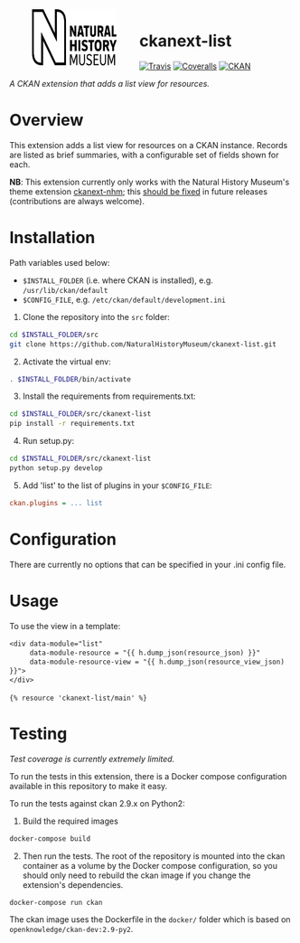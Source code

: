 <img src=".github/nhm-logo.svg" align="left" width="150px" height="100px" hspace="40"/>

# ckanext-list

[![Travis](https://img.shields.io/travis/NaturalHistoryMuseum/ckanext-list/master.svg?style=flat-square)](https://travis-ci.org/NaturalHistoryMuseum/ckanext-list)
[![Coveralls](https://img.shields.io/coveralls/github/NaturalHistoryMuseum/ckanext-list/master.svg?style=flat-square)](https://coveralls.io/github/NaturalHistoryMuseum/ckanext-list)
[![CKAN](https://img.shields.io/badge/ckan-2.9.1-orange.svg?style=flat-square)](https://github.com/ckan/ckan)

_A CKAN extension that adds a list view for resources._


# Overview

This extension adds a list view for resources on a CKAN instance. Records are listed as brief summaries, with a configurable set of fields shown for each.

**NB**: This extension currently only works with the Natural History Museum's theme extension [ckanext-nhm](https://github.com/NaturalHistoryMuseum/ckanext-nhm); this [should be fixed](https://github.com/NaturalHistoryMuseum/ckanext-list/issues/9) in future releases (contributions are always welcome).


# Installation

Path variables used below:
- `$INSTALL_FOLDER` (i.e. where CKAN is installed), e.g. `/usr/lib/ckan/default`
- `$CONFIG_FILE`, e.g. `/etc/ckan/default/development.ini`

1. Clone the repository into the `src` folder:

  ```bash
  cd $INSTALL_FOLDER/src
  git clone https://github.com/NaturalHistoryMuseum/ckanext-list.git
  ```

2. Activate the virtual env:

  ```bash
  . $INSTALL_FOLDER/bin/activate
  ```

3. Install the requirements from requirements.txt:

  ```bash
  cd $INSTALL_FOLDER/src/ckanext-list
  pip install -r requirements.txt
  ```

4. Run setup.py:

  ```bash
  cd $INSTALL_FOLDER/src/ckanext-list
  python setup.py develop
  ```

5. Add 'list' to the list of plugins in your `$CONFIG_FILE`:

  ```ini
  ckan.plugins = ... list
  ```

# Configuration

There are currently no options that can be specified in your .ini config file.


# Usage

To use the view in a template:

```html+jinja
<div data-module="list"
     data-module-resource = "{{ h.dump_json(resource_json) }}"
     data-module-resource-view = "{{ h.dump_json(resource_view_json) }}">
</div>

{% resource 'ckanext-list/main' %}
```


# Testing
_Test coverage is currently extremely limited._

To run the tests in this extension, there is a Docker compose configuration available in this
repository to make it easy.

To run the tests against ckan 2.9.x on Python2:

1. Build the required images
```bash
docker-compose build
```

2. Then run the tests.
   The root of the repository is mounted into the ckan container as a volume by the Docker compose
   configuration, so you should only need to rebuild the ckan image if you change the extension's
   dependencies.
```bash
docker-compose run ckan
```

The ckan image uses the Dockerfile in the `docker/` folder which is based on `openknowledge/ckan-dev:2.9-py2`.
